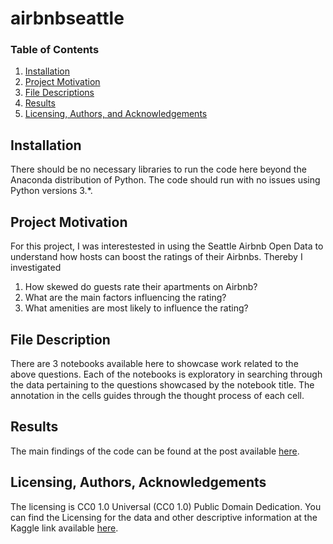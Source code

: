 # airbnbseattle
### Table of Contents
1. [Installation](#installation)
2. [Project Motivation](#motivation)
3. [File Descriptions](#files)
4. [Results](#results)
5. [Licensing, Authors, and Acknowledgements](#licensing)
## Installation<a name="installation"></a>
There should be no necessary libraries to run the code here beyond the Anaconda distribution of Python. The code should run with no issues using Python versions 3.*.
## Project Motivation<a name="motivation"></a>
For this project, I was interestested in using the Seattle Airbnb Open Data to understand how hosts can boost the ratings of their Airbnbs.
Thereby I investigated
1. How skewed do guests rate their apartments on Airbnb?
2. What are the main factors influencing the rating?
3. What amenities are most likely to influence the rating?
## File Description<a name="files"></a>
There are 3 notebooks available here to showcase work related to the above questions. Each of the notebooks is exploratory in searching through the data pertaining to the questions showcased by the notebook title. The annotation in the cells guides through the thought process of each cell.
## Results<a name="results"></a>
The main findings of the code can be found at the post available [here](https://medium.com/@johannesgropper/this-is-how-youll-get-your-airbnb-s-rating-to-skyrocket-f8ae07b41dcd).
## Licensing, Authors, Acknowledgements<a name="licensing"></a>
The licensing is CC0 1.0 Universal (CC0 1.0) Public Domain Dedication. You can find the Licensing for the data and other descriptive information at the Kaggle link available [here](https://www.kaggle.com/airbnb/seattle/data).
